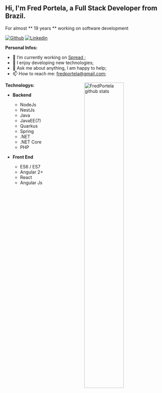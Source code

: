 ##  Hi, I'm Fred Portela, a Full Stack Developer from Brazil.  ##

For almost ** 19 years ** working on software development

[![Github](https://camo.githubusercontent.com/71306d540e1cc165cf679a0eb24b6a88f1aae9be/68747470733a2f2f696d672e736869656c64732e696f2f62616467652f2d4769746875622d3030303f7374796c653d666c6174266c6f676f3d476974687562266c6f676f436f6c6f723d7768697465)](https://github.com/FredPortela)
[![Linkedin](https://camo.githubusercontent.com/dd86c49da13083be104023b52ee6e54e550d0dd8/68747470733a2f2f696d672e736869656c64732e696f2f62616467652f2d4c696e6b6564496e2d626c75653f7374796c653d666c6174266c6f676f3d4c696e6b6564696e266c6f676f436f6c6f723d7768697465)](https://www.linkedin.com/in/fredpaveloso)

**Personal Infos:**

-   💼 I’m currently working on [Spread ](https://spread.com.br/);
-   🔧 I enjoy developing new technologies;
-   💬 Ask me about anything, I am happy to help;
-   📫 How to reach me: [fredportela@gmail.com](mailto:fredportela@gmail.com);

<a href="https://github.com/fredportela">
    <img width="50%" align="right" width="50%" alt="FredPortela github stats" src="https://github-readme-stats.vercel.app/api?username=FredPortela&show_icons=true&hide_border=true" />
</a>


**Technologys:**
- **Backend** 
  
  - NodeJs
  - NestJs
  - Java
  - JavaEE(7) 
  - Quarkus
  - Spring
  - .NET
  - .NET Core
  - PHP

- **Front End**
  - ES6 / ES7
  - Angular 2+
  - React
  - Angular Js
 
